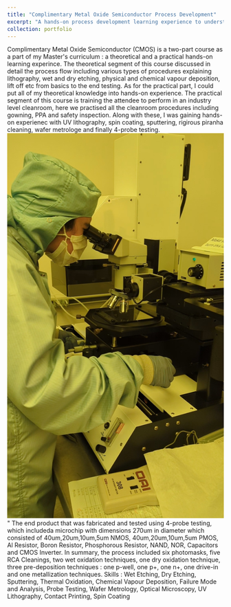 ```yaml
---
title: "Complimentary Metal Oxide Semiconductor Process Development"
excerpt: "A hands-on process development learning experience to understand the stae-of-the art manufacturing methods such as photolithography, etching and sputtering <br/><img src='/images/cmos1.jpg'>"
collection: portfolio
---
```


Complimentary Metal Oxide Semiconductor (CMOS) is a two-part course as a part of my Master's curriculum : a theoretical and a practical hands-on learning experince. The theoretical segment of this course discussed in detail the process flow including various types of procedures explaining lithography, wet and dry etching, physical and chemical vapour deposition, lift off etc from basics to the end testing. As for the practical part, I could put all of my theoretical knowledge into hands-on experience. The practical segment of this course is training the attendee to perform in an industry level cleanroom, here we practised all the cleanroom procedures including gowning, PPA and safety inspection. Along with these, I was gaining hands-on experienec with UV lithography, spin coating, sputtering, rigirous piranha cleaning, wafer metrologe and finally 4-probe testing. 
<br/><img src='/images/cmos1.jpg'>"
    The end product that was fabricated and tested using 4-probe testing, which includeda microchip with dimensions 270um in diameter which consisted of 40um,20um,10um,5um NMOS, 40um,20um,10um,5um PMOS, Al Resistor, Boron Resistor, Phosphorous Resistor, NAND, NOR, Capacitors and CMOS Inverter. In summary, the process included six photomasks, five RCA Cleanings, two wet oxidation techniques, one dry oxidation technique, three pre-deposition techniques : one p-well, one p+, one n+, one drive-in and one metallization techniques.
Skills : Wet Etching, Dry Etching, Sputtering, Thermal Oxidation, Chemical Vapour Deposition, Failure Mode and Analysis, Probe Testing, Wafer Metrology, Optical Microscopy, UV Lithography, Contact Printing, Spin Coating
